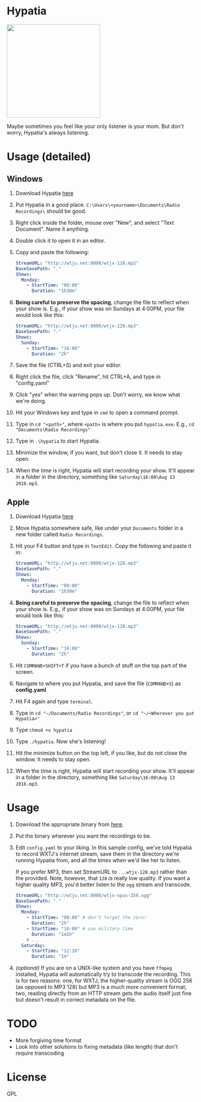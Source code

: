 
# Hypatia
<img src="http://i.imgur.com/6ogRder.jpg" width=250></img>

Maybe sometimes you feel like your only listener is your mom. But don't worry,
Hypatia's always listening.

# Usage (detailed)

## Windows
1. Download Hypatia
   [here](https://github.com/lgessler/hypatia/raw/master/dist/windows/hypatia.exe)
2. Put Hypatia in a good place. `C:\Users\<yourname>\Documents\Radio Recordings\` 
   should be good.
3. Right click inside the folder, mouse over "New", and select "Text Document". Name it anything. 
4. Double click it to open it in an editor.
5. Copy and paste the following:

   ```yaml
   StreamURL: "http://wtju.net:8000/wtjx-128.mp3"
   BaseSavePath: "."
   Shows:
     Monday:
       - StartTime: "09:00"
         Duration: "1h30m"
   ```
5. **Being careful to preserve the spacing**, change the file to reflect when
   your show is. E.g., if your show was on Sundays at 4:00PM, your file would
   look like this:

   ```yaml
   StreamURL: "http://wtju.net:8000/wtjx-128.mp3"
   BaseSavePath: "."
   Shows:
     Sunday:
       - StartTime: "16:00"
         Duration: "2h"
   ```
6. Save the file (CTRL+S) and exit your editor.
7. Right click the file, click "Rename", hit CTRL+A, and type in "config.yaml"
8. Click "yes" when the warning pops up. Don't worry, we know what we're doing.
9. Hit your Windows key and type in `cmd` to open a command prompt.
10. Type in `cd "<path>"`, where `<path>` is where you put `hypatia.exe`. E.g., `cd "Documents\Radio Recordings"`
11. Type in `.\hypatia` to start Hypatia. 
12. Minimize the window, if you want, but don't close it. It needs to stay open.
13. When the time is right, Hypatia will start recording your show. It'll appear in a folder in the directory, something like `Saturday\16:00\Aug 13 2016.mp3`.

## Apple
1. Download Hypatia 
   [here](https://github.com/lgessler/hypatia/raw/master/dist/osx/hypatia) 
2. Move Hypatia somewhere safe, like under your `Documents` folder in a new folder
   called `Radio Recordings`.
3. Hit your F4 button and type in `TextEdit`. Copy the following and paste it
   in:

   ```yaml
   StreamURL: "http://wtju.net:8000/wtjx-128.mp3"
   BaseSavePath: "."
   Shows:
     Monday:
       - StartTime: "09:00"
         Duration: "1h30m"
   ```
4. **Being careful to preserve the spacing**, change the file to reflect when
   your show is. E.g., if your show was on Sundays at 4:00PM, your file would
   look like this:

   ```yaml
   StreamURL: "http://wtju.net:8000/wtjx-128.mp3"
   BaseSavePath: "."
   Shows:
     Sunday:
       - StartTime: "16:00"
         Duration: "2h"
   ```
5. Hit `COMMAND+SHIFT+T` if you have a bunch of stuff on the top part of the
   screen.
6. Navigate to where you put Hypatia, and save the file (`COMMAND+S`) as 
   **config.yaml**
7. Hit F4 again and type `terminal`.
8. Type in `cd "~/Documents/Radio Recordings"`, or `cd "~/<Wherever you put
   Hypatia>"`
9. Type `chmod +x hypatia`
10. Type `./hypatia`. Now she's listening!
11. Hit the minimize button on the top left, if you like, but do not close the window. It needs to stay open.
12. When the time is right, Hypatia will start recording your show. It'll appear in a folder in the directory, something like `Saturday\16:00\Aug 13 2016.mp3`.

# Usage

1. Download the appropriate binary from
   [here](https://github.com/lgessler/hypatia/tree/master/dist).
2. Put the binary wherever you want the recordings to be.
3. Edit `config.yaml` to your liking. In this sample config, we've told Hypatia to
   record WXTJ's internet stream, save them in the directory we're running Hypatia
   from, and all the times when we'd like her to listen.

   If you prefer MP3, then set StreamURL to `...wtjx-128.mp3` rather than the
   provided. Note, however, that `128` is really low quality. If you want a
   higher quality MP3, you'd better listen to the `ogg` stream and transcode.

   ```yaml
   StreamURL: "http://wtju.net:8000/wtjx-opus-256.ogg"
   BaseSavePath: "."
   Shows:
     Monday:
       - StartTime: "08:00" # don't forget the zero!
         Duration: "2h"
       - StartTime: "16:00" # use military time
         Duration: "1m1h"
       # ...
     Saturday:
       - StartTime: "12:10"
         Duration: "1m"
   ```
4. *(optional)* If you are on a UNIX-like system and you have `ffmpeg` installed, Hypatia will automatically try to transcode the recording. This is for two reasons: one, for WXTJ, the higher-quality stream is OGG 256 (as opposed to MP3 128) but MP3 is a much more convenient format; two, reading directly from an HTTP stream gets the audio itself just fine but doesn't result in correct metadata on the file.

# TODO

* More forgiving time format
* Look into other solutions to fixing metadata (like length) that don't require transcoding

# License

GPL
